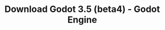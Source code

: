 ---
# Generated by /tools/generators/src/download_archive_generator !!! do not edit by hand !!!
title: 'Download Godot 3.5 (beta4) - Godot Engine'
type: 'download/archive'
name: '3.5'
flavor: 'beta4'
release_date: '2022-04-16T03:00:00-00:00'
release_notes: 'article/dev-snapshot-godot-3-5-beta-4/'
primaryPlatforms:
  - 'android.apk'
  - 'macos.universal'
  - 'windows.64'
  - 'linux_server.headless.64'
  - 'web'
  - 'templates'
links:
  android.apk:
    name: 'android.apk'
    title: 'Android'
    caption: 'APK Universal (ARM64 + ARMv7 + x86_64 + x86)'
    tags:
      - 'APK download'
      - 'ARM64/v7'
      - 'x86 (64 & 32 bit)'
    hosts:
      github_builds:
        regular: 'https://github.com/godotengine/godot-builds/releases/download/3.5-beta4/Godot_v3.5-beta4_android_editor.apk'
        mono: '#'
      github:
        regular: 'https://github.com/godotengine/godot/releases/download/3.5-beta4/Godot_v3.5-beta4_android_editor.apk'
        mono: '#'
  macos.universal:
    name: 'macos.universal'
    title: 'macOS'
    caption: 'Universal (x86_64 + Silício da Apple)'
    tags:
      - 'Intel/Apple Silicon'
      - '64 bit'
    hosts:
      github_builds:
        regular: 'https://github.com/godotengine/godot-builds/releases/download/3.5-beta4/Godot_v3.5-beta4_osx.universal.zip'
        mono: 'https://github.com/godotengine/godot-builds/releases/download/3.5-beta4/Godot_v3.5-beta4_mono_osx.universal.zip'
      github:
        regular: 'https://github.com/godotengine/godot/releases/download/3.5-beta4/Godot_v3.5-beta4_osx.universal.zip'
        mono: 'https://github.com/godotengine/godot/releases/download/3.5-beta4/Godot_v3.5-beta4_mono_osx.universal.zip'
  windows.64:
    name: 'windows.64'
    title: 'Windows'
    caption: 'Padrão (x86_64)'
    tags:
      - '64 bit'
    hosts:
      github_builds:
        regular: 'https://github.com/godotengine/godot-builds/releases/download/3.5-beta4/Godot_v3.5-beta4_win64.exe.zip'
        mono: 'https://github.com/godotengine/godot-builds/releases/download/3.5-beta4/Godot_v3.5-beta4_mono_win64.zip'
      github:
        regular: 'https://github.com/godotengine/godot/releases/download/3.5-beta4/Godot_v3.5-beta4_win64.exe.zip'
        mono: 'https://github.com/godotengine/godot/releases/download/3.5-beta4/Godot_v3.5-beta4_mono_win64.zip'
  linux_server.headless.64:
    name: 'linux_server.headless.64'
    title: 'Linux Server'
    caption: 'Headless (x86_64)'
    tags:
      - '64 bit'
      - 'Headless'
    hosts:
      github_builds:
        regular: 'https://github.com/godotengine/godot-builds/releases/download/3.5-beta4/Godot_v3.5-beta4_linux_headless.64.zip'
        mono: 'https://github.com/godotengine/godot-builds/releases/download/3.5-beta4/Godot_v3.5-beta4_mono_linux_headless_64.zip'
      github:
        regular: 'https://github.com/godotengine/godot/releases/download/3.5-beta4/Godot_v3.5-beta4_linux_headless.64.zip'
        mono: 'https://github.com/godotengine/godot/releases/download/3.5-beta4/Godot_v3.5-beta4_mono_linux_headless_64.zip'
  web:
    name: 'web'
    title: 'Editor Web'
    caption: ''
    tags:
      - 'Self-hosted'
      - 'Cross-platform'
    hosts:
      github_builds:
        regular: 'https://github.com/godotengine/godot-builds/releases/download/3.5-beta4/Godot_v3.5-beta4_web_editor.zip'
        mono: '#'
      github:
        regular: 'https://github.com/godotengine/godot/releases/download/3.5-beta4/Godot_v3.5-beta4_web_editor.zip'
        mono: '#'
  linux.64:
    name: 'linux.64'
    title: 'Linux'
    caption: 'Padrão (x86_64)'
    tags:
      - '64 bit'
    hosts:
      github_builds:
        regular: 'https://github.com/godotengine/godot-builds/releases/download/3.5-beta4/Godot_v3.5-beta4_x11.64.zip'
        mono: 'https://github.com/godotengine/godot-builds/releases/download/3.5-beta4/Godot_v3.5-beta4_mono_x11_64.zip'
      github:
        regular: 'https://github.com/godotengine/godot/releases/download/3.5-beta4/Godot_v3.5-beta4_x11.64.zip'
        mono: 'https://github.com/godotengine/godot/releases/download/3.5-beta4/Godot_v3.5-beta4_mono_x11_64.zip'
  linux.32:
    name: 'linux.32'
    title: 'Linux'
    caption: 'Padrão (x86)'
    tags:
      - '32 bit'
    hosts:
      github_builds:
        regular: 'https://github.com/godotengine/godot-builds/releases/download/3.5-beta4/Godot_v3.5-beta4_x11.32.zip'
        mono: 'https://github.com/godotengine/godot-builds/releases/download/3.5-beta4/Godot_v3.5-beta4_mono_x11_32.zip'
      github:
        regular: 'https://github.com/godotengine/godot/releases/download/3.5-beta4/Godot_v3.5-beta4_x11.32.zip'
        mono: 'https://github.com/godotengine/godot/releases/download/3.5-beta4/Godot_v3.5-beta4_mono_x11_32.zip'
  windows.32:
    name: 'windows.32'
    title: 'Windows'
    caption: 'Padrão (x86)'
    tags:
      - '32 bit'
    hosts:
      github_builds:
        regular: 'https://github.com/godotengine/godot-builds/releases/download/3.5-beta4/Godot_v3.5-beta4_win32.exe.zip'
        mono: 'https://github.com/godotengine/godot-builds/releases/download/3.5-beta4/Godot_v3.5-beta4_mono_win32.zip'
      github:
        regular: 'https://github.com/godotengine/godot/releases/download/3.5-beta4/Godot_v3.5-beta4_win32.exe.zip'
        mono: 'https://github.com/godotengine/godot/releases/download/3.5-beta4/Godot_v3.5-beta4_mono_win32.zip'
  linux_server.64:
    name: 'linux_server.64'
    title: 'Servidor Linux'
    caption: 'Padrão (x86_64)'
    tags:
      - '64 bit'
    hosts:
      github_builds:
        regular: 'https://github.com/godotengine/godot-builds/releases/download/3.5-beta4/Godot_v3.5-beta4_linux_server.64.zip'
        mono: 'https://github.com/godotengine/godot-builds/releases/download/3.5-beta4/Godot_v3.5-beta4_mono_linux_server_64.zip'
      github:
        regular: 'https://github.com/godotengine/godot/releases/download/3.5-beta4/Godot_v3.5-beta4_linux_server.64.zip'
        mono: 'https://github.com/godotengine/godot/releases/download/3.5-beta4/Godot_v3.5-beta4_mono_linux_server_64.zip'
  aar_library:
    name: 'aar_library'
    title: 'Biblioteca de AAR'
    caption: ''
    tags:
      - 'Android plugins'
      - 'Java'
      - 'Kotlin'
    hosts:
      github_builds:
        regular: 'https://github.com/godotengine/godot-builds/releases/download/3.5-beta4/godot-lib.3.5.beta4.release.aar'
        mono: 'https://github.com/godotengine/godot-builds/releases/download/3.5-beta4/godot-lib.3.5.beta4.mono.release.aar'
      github:
        regular: 'https://github.com/godotengine/godot/releases/download/3.5-beta4/godot-lib.3.5.beta4.release.aar'
        mono: 'https://github.com/godotengine/godot/releases/download/3.5-beta4/godot-lib.3.5.beta4.mono.release.aar'
  templates:
    name: 'templates'
    title: 'Modelos de exportação'
    caption: ''
    tags:
      - 'Utilizado para exportar os seus jogos para todas as plataformas suportadas'
    hosts:
      github_builds:
        regular: 'https://github.com/godotengine/godot-builds/releases/download/3.5-beta4/Godot_v3.5-beta4_export_templates.tpz'
        mono: 'https://github.com/godotengine/godot-builds/releases/download/3.5-beta4/Godot_v3.5-beta4_mono_export_templates.tpz'
      github:
        regular: 'https://github.com/godotengine/godot/releases/download/3.5-beta4/Godot_v3.5-beta4_export_templates.tpz'
        mono: 'https://github.com/godotengine/godot/releases/download/3.5-beta4/Godot_v3.5-beta4_mono_export_templates.tpz'
---
